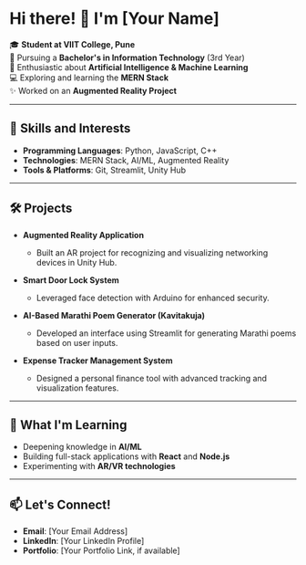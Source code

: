 # Hi there! 👋 I'm [Your Name]

🎓 **Student at VIIT College, Pune**  
🌟 Pursuing a **Bachelor's in Information Technology** (3rd Year)  
🤖 Enthusiastic about **Artificial Intelligence & Machine Learning**  
💻 Exploring and learning the **MERN Stack**  
✨ Worked on an **Augmented Reality Project**  

---

## 🚀 Skills and Interests
- **Programming Languages**: Python, JavaScript, C++  
- **Technologies**: MERN Stack, AI/ML, Augmented Reality  
- **Tools & Platforms**: Git, Streamlit, Unity Hub  

---

## 🛠️ Projects
- **Augmented Reality Application**  
   - Built an AR project for recognizing and visualizing networking devices in Unity Hub.  

- **Smart Door Lock System**  
   - Leveraged face detection with Arduino for enhanced security.  

- **AI-Based Marathi Poem Generator (Kavitakuja)**  
   - Developed an interface using Streamlit for generating Marathi poems based on user inputs.  

- **Expense Tracker Management System**  
   - Designed a personal finance tool with advanced tracking and visualization features.  

---

## 🌱 What I'm Learning
- Deepening knowledge in **AI/ML**  
- Building full-stack applications with **React** and **Node.js**  
- Experimenting with **AR/VR technologies**  

---

## 📫 Let's Connect!
- **Email**: [Your Email Address]  
- **LinkedIn**: [Your LinkedIn Profile]  
- **Portfolio**: [Your Portfolio Link, if available]  
